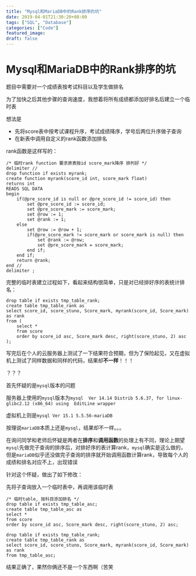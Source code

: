 ```yaml
---
title: "Mysql和MariaDB中的Rank排序的坑"
date: 2019-04-01T21:30:20+08:00
tags: ["SQL", "Database"]
categories: ["Code"]
featured_image:
draft: false
---
```


# Mysql和MariaDB中的Rank排序的坑

题目中需要对一个成绩表按考试科目以及学生做排名

为了加快之后其他步骤的查询速度，我想着将所有成绩都添加好排名后建立一个临时表

想法是

* 先将score表中按考试课程升序，考试成绩降序，学号后两位升序做子查询
* 在新表中调用自定义的rank函数添加排名

rank函数是这样写的：

```mysql
/* 临时rank function 要求原表按id score_mark降序 排列好 */
delimiter //
drop function if exists myrank;
create function myrank(score_id int, score_mark float) 
returns int
READS SQL DATA
begin
    if(@pre_score_id is null or @pre_score_id != score_id) then
        set @pre_score_id := score_id;
        set @pre_score_mark := score_mark;
        set @row := 1;
        set @rank := 1;
    else
        set @row := @row + 1;
        if(@pre_score_mark != score_mark or score_mark is null) then
            set @rank := @row;
            set @pre_score_mark = score_mark;
        end if;
    end if;
    return @rank;
end //
delimiter ;
```

完整的临时表建立过程如下，看起来结构很简单，只是对已经排好序的表统计排名：

```mysql
drop table if exists tmp_table_rank;
create table tmp_table_rank as
select score_id, score_stuno, Score_mark, myrank(score_id, Score_mark) as rank
from (
    select * 
    from score
    order by score_id asc, Score_mark desc, right(score_stuno, 2) asc
);
```

写完后在个人的云服务器上测试了一下结果符合预期，但为了保险起见，又在虚拟机上测试了同样数据和同样的代码，结果却**不一样**！！！

？？？

首先怀疑的是`mysql`版本的问题

服务器上使用的`mysql`版本为`mysql  Ver 14.14 Distrib 5.6.37, for linux-glibc2.12 (x86_64) using  EditLine wrapper`

虚拟机上则是`mysql Ver 15.1 5.5.56-mariaDB`

按理说`mariaDB`本质上还是`mysql`，结果却不一样。。。

在询问同学和老师后怀疑是两者在**排序**和**调用函数**的处理上有不同，理论上期望`mysql`先做完子查询的排序后，对排好序的表计算rank，`mysql`确实是这么做的，但是`mariaDB`似乎还没做完子查询的排序就开始调用函数计算rank，导致每个人的成绩和排名对应不上，出现错误

针对这个怀疑，做出了如下修改：

先将子查询放入一个临时表中，再调用该临时表

```mysql
/* 临时table, 按科目添加排名 */
drop table if exists tmp_table_asc;
create table tmp_table_asc as
select * 
from score
order by score_id asc, Score_mark desc, right(score_stuno, 2) asc;

drop table if exists tmp_table_rank;
create table tmp_table_rank as
select score_id, score_stuno, Score_mark, myrank(score_id, Score_mark) as rank
from tmp_table_asc;
```

结果正确了，果然你俩还不是一个东西啊（苦笑

